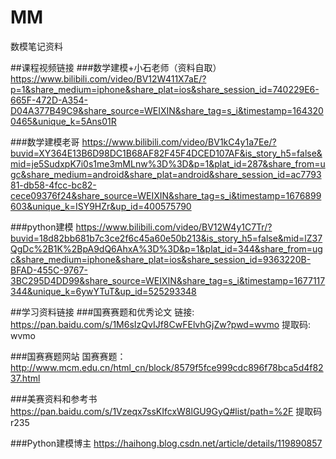 # MM
数模笔记资料

##课程视频链接
###数学建模+小石老师（资料自取）
https://www.bilibili.com/video/BV12W411X7aE/?p=1&share_medium=iphone&share_plat=ios&share_session_id=740229E6-665F-472D-A354-D04A377B49C9&share_source=WEIXIN&share_tag=s_i&timestamp=1643200465&unique_k=5Ans01R

###数学建模老哥
https://www.bilibili.com/video/BV1kC4y1a7Ee/?buvid=XY364E13B6D98DC1B68AF82F45F4DCED107AF&is_story_h5=false&mid=je5SudxpK7i0s1me3mMLnw%3D%3D&p=1&plat_id=287&share_from=ugc&share_medium=android&share_plat=android&share_session_id=ac779381-db58-4fcc-bc82-cece09376f24&share_source=WEIXIN&share_tag=s_i&timestamp=1676899603&unique_k=ISY9HZr&up_id=400575790


###python建模
https://www.bilibili.com/video/BV12W4y1C7Tr/?buvid=18d82bb681b7c3ce2f6c45a60e50b213&is_story_h5=false&mid=lZ37QgDc%2B1K%2BpA9dQ6AhxA%3D%3D&p=1&plat_id=344&share_from=ugc&share_medium=iphone&share_plat=ios&share_session_id=9363220B-BFAD-455C-9767-3BC295D4DD99&share_source=WEIXIN&share_tag=s_i&timestamp=1677117344&unique_k=6ywYTuT&up_id=525293348


##学习资料链接
###国赛赛题和优秀论文
链接: https://pan.baidu.com/s/1M6sIzQvIJf8CwFElvhGjZw?pwd=wvmo 提取码: wvmo

###国赛赛题网站
国赛赛题：http://www.mcm.edu.cn/html_cn/block/8579f5fce999cdc896f78bca5d4f8237.html

###美赛资料和参考书
https://pan.baidu.com/s/1Vzeqx7ssKIfcxW8lGU9GyQ#list/path=%2F 提取码 r235

###Python建模博主
https://haihong.blog.csdn.net/article/details/119890857
